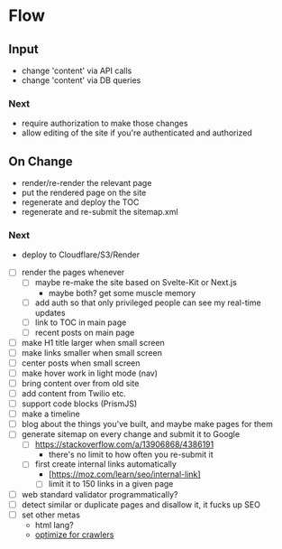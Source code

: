 # Flow

## Input
- change 'content' via API calls
- change 'content' via DB queries

### Next
- require authorization to make those changes
- allow editing of the site if you're authenticated and authorized

## On Change
- render/re-render the relevant page
- put the rendered page on the site
- regenerate and deploy the TOC
- regenerate and re-submit the sitemap.xml

### Next
- deploy to Cloudflare/S3/Render


- [ ] render the pages whenever
  - [ ] maybe re-make the site based on Svelte-Kit or Next.js
    - maybe both? get some muscle memory
  - [ ] add auth so that only privileged people can see my real-time updates
  - [ ] link to TOC in main page
  - [ ] recent posts on main page

- [ ] make H1 title larger when small screen
- [ ] make links smaller when small screen
- [ ] center posts when small screen
- [ ] make hover work in light mode (nav)
- [ ] bring content over from old site
- [ ] add content from Twilio etc.
- [ ] support code blocks (PrismJS)
- [ ] make a timeline
- [ ] blog about the things you've built, and maybe make pages for them
- [ ] generate sitemap on every change and submit it to Google
  - [ ] https://stackoverflow.com/a/13906868/4386191
    - there's no limit to how often you re-submit it
  - [ ] first create internal links automatically
    - [https://moz.com/learn/seo/internal-link]
    - [ ] limit it to 150 links in a given page
- [ ] web standard validator programmatically?
- [ ] detect similar or duplicate pages and disallow it, it fucks up SEO
- [ ] set other metas
  - html lang?
  - [optimize for crawlers](https://www.wordstream.com/blog/ws/2020/11/17/website-visibility)
